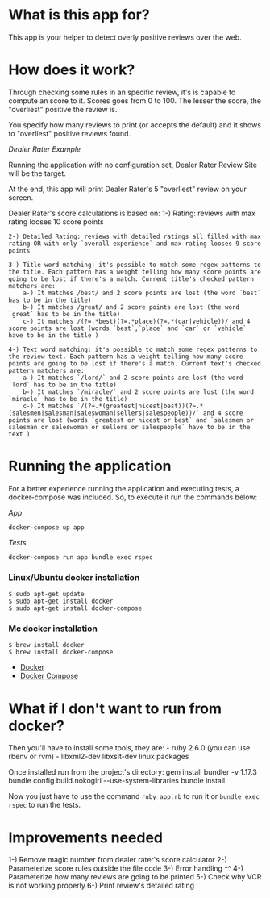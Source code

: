 # What is this app for?

This app is your helper to detect overly positive reviews over the web.

# How does it work?

Through checking some rules in an specific review, it's is capable to compute an score to it. Scores goes from 0 to 100. The lesser the score, the "overliest" positive the review is.

You specify how many reviews to print (or accepts the default) and it shows to "overliest" positive reviews found. 

_Dealer Rater Example_

Running the application with no configuration set, Dealer Rater Review Site will be the target.

At the end, this app will print Dealer Rater's 5 "overliest" review on your screen.

Dealer Rater's score calculations is based on:
    1-) Rating: reviews with max rating looses 10 score points
    
    2-) Detailed Rating: reviews with detailed ratings all filled with max rating OR with only `overall experience` and max rating looses 9 score points

    3-) Title word matching: it's possible to match some regex patterns to the title. Each pattern has a weight telling how many score points are going to be lost if there's a match. Current title's checked pattern matchers are:
        a-) It matches /best/ and 2 score points are lost (the word `best` has to be in the title)
        b-) It matches /great/ and 2 score points are lost (the word `great` has to be in the title)
        c-) It matches /(?=.*best)(?=.*place)(?=.*(car|vehicle))/ and 4 score points are lost (words `best`,`place` and `car` or `vehicle` have to be in the title )

    4-) Text word matching: it's possible to match some regex patterns to the review text. Each pattern has a weight telling how many score points are going to be lost if there's a match. Current text's checked pattern matchers are:
        a-) It matches `/lord/` and 2 score points are lost (the word `lord` has to be in the title)
        b-) It matches `/miracle/` and 2 score points are lost (the word `miracle` has to be in the title)
        c-) It matches `/(?=.*(greatest|nicest|best))(?=.*(salesmen|salesman|saleswoman|sellers|salespeople))/` and 4 score points are lost (words `greatest or nicest or best` and `salesmen or salesman or saleswoman or sellers or salespeople` have to be in the text )


# Running the application

For a better experience running the application and executing tests, a docker-compose was included. So, to execute it run the commands below:

_App_

```docker-compose up app```

_Tests_

```docker-compose run app bundle exec rspec```


### Linux/Ubuntu docker installation
```
$ sudo apt-get update
$ sudo apt-get install docker
$ sudo apt-get install docker-compose
```

### Mc docker installation
```
$ brew install docker
$ brew install docker-compose
```

- [Docker](https://docs.docker.com/engine/installation/)
- [Docker Compose](https://docs.docker.com/compose/install/#install-compose)


# What if I don't want to run from docker?

Then you'll have to install some tools, they are:
    - ruby 2.6.0 (you can use rbenv or rvm)
    - libxml2-dev libxslt-dev linux packages

Once installed run from the project's directory:
    gem install bundler -v 1.17.3
    bundle config build.nokogiri --use-system-libraries
    bundle install

Now you just have to use the command ```ruby app.rb``` to run it or ```bundle exec rspec``` to run the tests.


# Improvements needed
1-) Remove magic number from dealer rater's score calculator
2-) Parameterize score rules outside the file code
3-) Error handling ^^
4-) Parameterize how many reviews are going to be printed
5-) Check why VCR is not working properly
6-) Print review's detailed rating